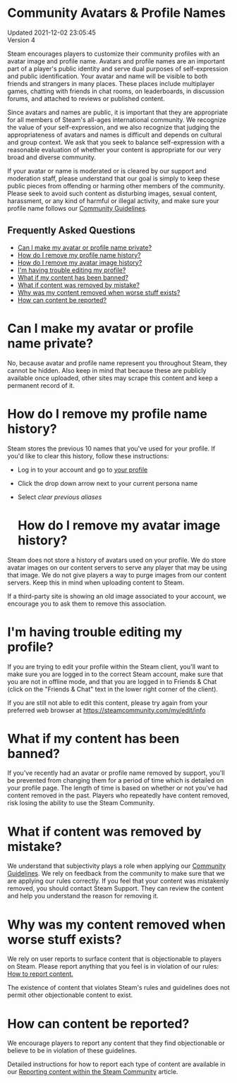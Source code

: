 # Community Avatars & Profile Names
Updated 2021-12-02 23:05:45  
Version 4  

Steam encourages players to customize their community profiles with an avatar image and profile name. Avatars and profile names are an important part of a player's public identity and serve dual purposes of self-expression and public identification. Your avatar and name will be visible to both friends and strangers in many places. These places include multiplayer games, chatting with friends in chat rooms, on leaderboards, in discussion forums, and attached to reviews or published content.  
  
Since avatars and names are public, it is important that they are appropriate for all members of Steam's all-ages international community. We recognize the value of your self-expression, and we also recognize that judging the appropriateness of avatars and names is difficult and depends on cultural and group context. We ask that you seek to balance self-expression with a reasonable evaluation of whether your content is appropriate for our very broad and diverse community.  
  
If your avatar or name is moderated or is cleared by our support and moderation staff, please understand that our goal is simply to keep these public pieces from offending or harming other members of the community. Please seek to avoid such content as disturbing images, sexual content, harassment, or any kind of harmful or illegal activity, and make sure your profile name follows our [Community Guidelines](https://help.steampowered.com/en/faqs/view/6862-8119-C23E-EA7B).  
  
## Frequently Asked Questions

* [Can I make my avatar or profile name private?](#private)
* [How do I remove my profile name history?](#historyname)
* [How do I remove my avatar image history?](#historyavatar)
* [I'm having trouble editing my profile?](#trouble)
* [What if my content has been banned?](#banned)
* [What if content was removed by mistake?](#appeal)
* [Why was my content removed when worse stuff exists?](#others)
* [How can content be reported?](#report)

  
  
# Can I make my avatar or profile name private?
No, because avatar and profile name represent you throughout Steam, they cannot be hidden. Also keep in mind that because these are publicly available once uploaded, other sites may scrape this content and keep a permanent record of it.  
  
  
# How do I remove my profile name history?
Steam stores the previous 10 names that you've used for your profile. If you'd like to clear this history, follow these instructions:  

* Log in to your account and go to [your profile](https://steamcommunity.com/my/)
* Click the drop down arrow next to your current persona name
* Select *clear previous aliases*

  # How do I remove my avatar image history?
Steam does not store a history of avatars used on your profile. We do store avatar images on our content servers to serve any player that may be using that image. We do not give players a way to purge images from our content servers. Keep this in mind when uploading content to Steam.  
  
If a third-party site is showing an old image associated to your account, we encourage you to ask them to remove this association.  
  
  
# I'm having trouble editing my profile?
If you are trying to edit your profile within the Steam client, you'll want to make sure you are logged in to the correct Steam account, make sure that you are not in offline mode, and that you are logged in to Friends & Chat (click on the "Friends & Chat" text in the lower right corner of the client).  
  
If you are still not able to edit this content, please try again from your preferred web browser at https://steamcommunity.com/my/edit/info  
  
  
# What if my content has been banned?
If you've recently had an avatar or profile name removed by support, you'll be prevented from changing them for a period of time which is detailed on your profile page. The length of time is based on whether or not you've had content removed in the past. Players who repeatedly have content removed, risk losing the ability to use the Steam Community.  
  
  
# What if content was removed by mistake?
We understand that subjectivity plays a role when applying our [Community Guidelines](https://help.steampowered.com/en/faqs/view/6862-8119-C23E-EA7B). We rely on feedback from the community to make sure that we are applying our rules correctly. If you feel that your content was mistakenly removed, you should contact Steam Support. They can review the content and help you understand the reason for removing it.  
  
  
# Why was my content removed when worse stuff exists?
We rely on user reports to surface content that is objectionable to players on Steam. Please report anything that you feel is in violation of our rules: [How to report content.](https://help.steampowered.com/en/faqs/view/4DE7-17AA-0E8B-C1AD)  
  
The existence of content that violates Steam's rules and guidelines does not permit other objectionable content to exist.  
  
  
# How can content be reported?
We encourage players to report any content that they find objectionable or believe to be in violation of these guidelines.  
  
Detailed instructions for how to report each type of content are available in our [Reporting content within the Steam Community](https://help.steampowered.com/en/faqs/view/4DE7-17AA-0E8B-C1AD) article.